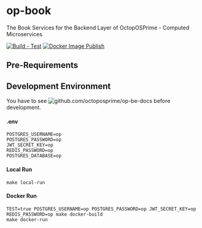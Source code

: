 # op-book
The Book Services for the Backend Layer of OctopOSPrime - Computed Microservices

[![Build - Test](https://github.com/octoposprime/op-be-book/actions/workflows/ci.yml/badge.svg)](https://github.com/octoposprime/op-be-book/actions/workflows/ci.yml)
[![Docker Image Publish](https://github.com/octoposprime/op-be-book/actions/workflows/cd.yml/badge.svg)](https://github.com/octoposprime/op-be-book/actions/workflows/cd.yml)

## Pre-Requirements

## Development Environment
You have to see ![github.com/octoposprime/op-be-docs](https://github.com/octoposprime/op-be-docs) before development.

#### .env
```
POSTGRES_USERNAME=op
POSTGRES_PASSWORD=op
JWT_SECRET_KEY=op
REDIS_PASSWORD=op
POSTGRES_DATABASE=op
```

#### Local Run
```
make local-run
```

#### Docker Run
```
TEST=true POSTGRES_USERNAME=op POSTGRES_PASSWORD=op JWT_SECRET_KEY=op REDIS_PASSWORD=op make docker-build
make docker-run 
```
